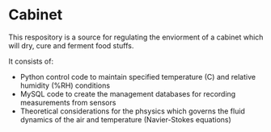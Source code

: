 # Cabinet

This respository is a source for regulating the enviorment of a cabinet which will dry, cure and ferment food stuffs. 

It consists of:
+ Python control code to maintain specified temperature (C) and relative humidity (%RH) conditions
+ MySQL code to create the management databases for recording measurements from sensors
+ Theoretical considerations for the phsysics which governs the fluid dynamics of the air and temperature (Navier-Stokes equations)

